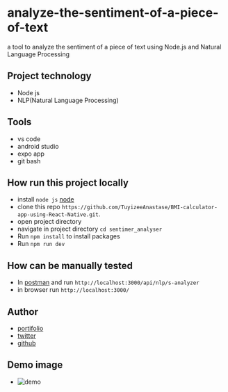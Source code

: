 # analyze-the-sentiment-of-a-piece-of-text
a tool to analyze the sentiment of a piece of text using Node.js and Natural Language Processing


## Project technology
*  Node js
*  NLP(Natural Language Processing)

## Tools
* vs code
* android studio
* expo app
* git bash
 
 ## How run this project locally
 * install `node js` [node](https://nodejs.org/en/)
 * clone this repo `https://github.com/TuyizeeAnastase/BMI-calculator-app-using-React-Native.git`.
 * open project directory
 * navigate in project directory `cd sentimer_analyser`
 * Run `npm install` to install packages
 * Run `npm run dev`
 
 ## How can be manually tested
   * In [postman](https://www.postman.com/) and run `http://localhost:3000/api/nlp/s-analyzer`
   * in browser run `http://localhost:3000/`



## Author
 * [portifolio](https://dynamic-cupcake-a269d9.netlify.app/)
 * [twitter](https://twitter.com/tuyizereanasta3)
 * [github](https://github.com/TuyizeeAnastase/)

## Demo image
* ![demo](https://res.cloudinary.com/duhetxdbs/image/upload/v1679041047/sentimer_tuq7zr.png)
